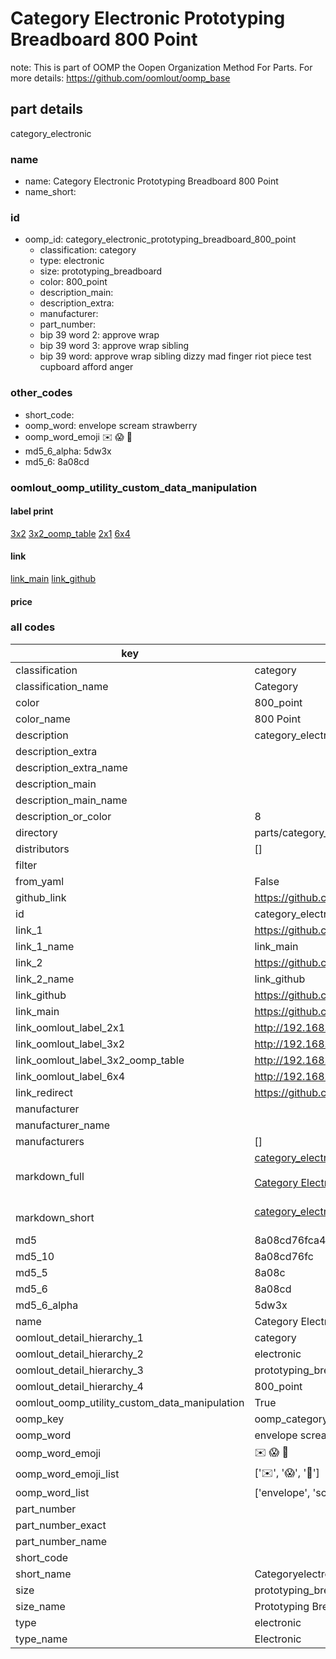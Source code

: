 # Category Electronic Prototyping Breadboard 800 Point  

note: This is part of OOMP the Oopen Organization Method For Parts. For more details: https://github.com/oomlout/oomp_base

##  part details
  



category_electronic



### name
* name: Category Electronic Prototyping Breadboard 800 Point
* name_short: 
### id
* oomp_id: category_electronic_prototyping_breadboard_800_point
  * classification: category
  * type: electronic
  * size: prototyping_breadboard
  * color: 800_point
  * description_main: 
  * description_extra: 
  * manufacturer: 
  * part_number: 
  * bip 39 word 2: approve wrap
  * bip 39 word 3: approve wrap sibling
  * bip 39 word: approve wrap sibling dizzy mad finger riot piece test cupboard afford anger

### other_codes
* short_code: 
* oomp_word: envelope scream strawberry
* oomp_word_emoji :envelope: :scream: :strawberry:
* md5_6_alpha: 5dw3x
* md5_6: 8a08cd






### oomlout_oomp_utility_custom_data_manipulation
#### label print
[3x2](http://192.168.1.245:1112/?label=oomp%205dw3x)
[3x2_oomp_table](http://192.168.1.108:1112/?label=oomp%205dw3x)
[2x1](http://192.168.1.242:1112/?label=oomp%205dw3x)
[6x4](http://192.168.1.55:1112/?label=oomp%205dw3x)    

#### link

[link_main](https://github.com/oomlout/oomlout_oomp_version_1_messy/tree/main/parts/category_electronic_prototyping_breadboard_800_point) [link_github](https://github.com/oomlout/oomlout_oomp_version_1_messy/tree/main/parts/category_electronic_prototyping_breadboard_800_point)                             

#### price







### all codes 
| key | value |  
| --- | --- |  
| classification | category |  
| classification_name | Category |  
| color | 800_point |  
| color_name | 800 Point |  
| description | category_electronic |  
| description_extra |  |  
| description_extra_name |  |  
| description_main |  |  
| description_main_name |  |  
| description_or_color | 8  |  
| directory | parts/category_electronic_prototyping_breadboard_800_point |  
| distributors | [] |  
| filter |  |  
| from_yaml | False |  
| github_link | https://github.com/oomlout/oomlout_oomp_part_src/tree/main/parts/category_electronic_prototyping_breadboard_800_point |  
| id | category_electronic_prototyping_breadboard_800_point |  
| link_1 | https://github.com/oomlout/oomlout_oomp_version_1_messy/tree/main/parts/category_electronic_prototyping_breadboard_800_point |  
| link_1_name | link_main |  
| link_2 | https://github.com/oomlout/oomlout_oomp_version_1_messy/tree/main/parts/category_electronic_prototyping_breadboard_800_point |  
| link_2_name | link_github |  
| link_github | https://github.com/oomlout/oomlout_oomp_version_1_messy/tree/main/parts/category_electronic_prototyping_breadboard_800_point |  
| link_main | https://github.com/oomlout/oomlout_oomp_version_1_messy/tree/main/parts/category_electronic_prototyping_breadboard_800_point |  
| link_oomlout_label_2x1 | http://192.168.1.242:1112/?label=oomp%205dw3x |  
| link_oomlout_label_3x2 | http://192.168.1.245:1112/?label=oomp%205dw3x |  
| link_oomlout_label_3x2_oomp_table | http://192.168.1.108:1112/?label=oomp%205dw3x |  
| link_oomlout_label_6x4 | http://192.168.1.55:1112/?label=oomp%205dw3x |  
| link_redirect | https://github.com/oomlout/oomlout_oomp_version_1_messy/tree/main/parts/category_electronic_prototyping_breadboard_800_point |  
| manufacturer |  |  
| manufacturer_name |  |  
| manufacturers | [] |  
| markdown_full | [category_electronic_prototyping_breadboard_800_point](none)<br>[](none)<br>[Category Electronic Prototyping Breadboard 800 Point](none)<br><br> |  
| markdown_short | [category_electronic_prototyping_breadboard_800_point](none)<br><br> |  
| md5 | 8a08cd76fca477455bc2d4038f7f8056 |  
| md5_10 | 8a08cd76fc |  
| md5_5 | 8a08c |  
| md5_6 | 8a08cd |  
| md5_6_alpha | 5dw3x |  
| name | Category Electronic Prototyping Breadboard 800 Point |  
| oomlout_detail_hierarchy_1 | category |  
| oomlout_detail_hierarchy_2 | electronic |  
| oomlout_detail_hierarchy_3 | prototyping_breadboard |  
| oomlout_detail_hierarchy_4 | 800_point |  
| oomlout_oomp_utility_custom_data_manipulation | True |  
| oomp_key | oomp_category_electronic_prototyping_breadboard_800_point |  
| oomp_word | envelope scream strawberry |  
| oomp_word_emoji | :envelope: :scream: :strawberry: |  
| oomp_word_emoji_list | [':envelope:', ':scream:', ':strawberry:'] |  
| oomp_word_list | ['envelope', 'scream', 'strawberry'] |  
| part_number |  |  
| part_number_exact |  |  
| part_number_name |  |  
| short_code |  |  
| short_name | Categoryelectronic |  
| size | prototyping_breadboard |  
| size_name | Prototyping Breadboard |  
| type | electronic |  
| type_name | Electronic |  
